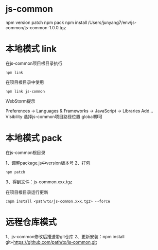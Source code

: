 # js-common

npm version patch
npm pack
npm install /Users/junyang7/env/js-common/js-common-1.0.0.tgz

# 本地模式 link

在js-common项目根目录执行
```shell
npm link
```

在项目根目录中使用
```shell
npm link js-common
```

WebStorm提示

Preferences -> Languages & Frameworks -> JavaScript -> Libraries
Add...
Visibility
选择js-common项目路径位置
global即可


# 本地模式 pack
在js-common根目录

1、调整package.js中version版本号
2、打包
```shell
npm patch
```
3、得到文件：js-common.xxx.tgz

在项目根目录运行更新
```shell
cnpm install <path/to/js-common.xxx.tgz> --force
```

# 远程仓库模式
1、js-common修改后推送带git仓库
2、更新安装：npm install git+https://github.com/path/to/js-common.git


